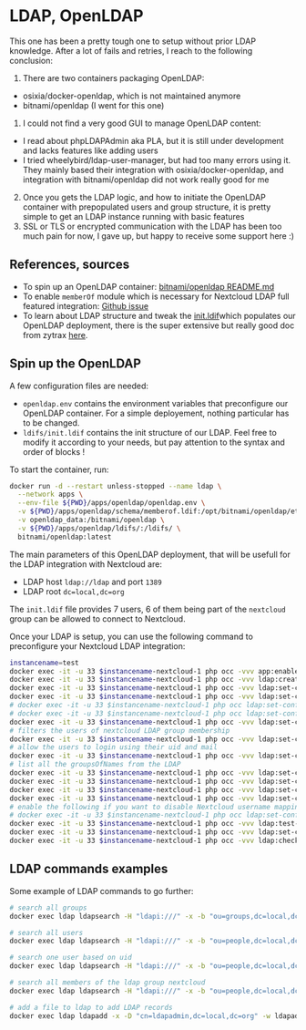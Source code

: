 # LDAP, OpenLDAP

This one has been a pretty tough one to setup without prior LDAP knowledge.
After a lot of fails and retries, I reach to the following conclusion:
1. There are two containers packaging OpenLDAP:
  - osixia/docker-openldap, which is not maintained anymore
  - bitnami/openldap (I went for this one)
1. I could not find a very good GUI to manage OpenLDAP content:
  - I read about phpLDAPAdmin aka PLA, but it is still under development and lacks features like adding users
  - I tried wheelybird/ldap-user-manager, but had too many errors using it. They mainly based their integration with osixia/docker-openldap, and integration with bitnami/openldap did not work really good for me
2. Once you gets the LDAP logic, and how to initiate the OpenLDAP container with prepopulated users and group structure, it is pretty simple to get an LDAP instance running with basic features
3. SSL or TLS or encrypted communication with the LDAP has been too much pain for now, I gave up, but happy to receive some support here :)

## References, sources

- To spin up an OpenLDAP container: [bitnami/openldap README.md](https://github.com/bitnami/containers/blob/6aef6d10866d3677da0a006be5f323307030781b/bitnami/openldap/README.md)
- To enable `memberOf` module which is necessary for Nextcloud LDAP full featured integration: [Github issue](https://github.com/bitnami/containers/issues/982#issuecomment-1220354408)
- To learn about LDAP structure and tweak the [init.ldif](./ldifs/init.ldif)which populates our OpenLDAP deployment, there is the super extensive but really good doc from zytrax [here](https://www.zytrax.com/books/ldap/ch5/step2.html).

## Spin up the OpenLDAP

A few configuration files are needed:
- `openldap.env` contains the environment variables that preconfigure our OpenLDAP container. For a simple deployement, nothing particular has to be changed.
- `ldifs/init.ldif` contains the init structure of our LDAP. Feel free to modify it according to your needs, but pay attention to the syntax and order of blocks !

To start the container, run:
```sh
docker run -d --restart unless-stopped --name ldap \
  --network apps \
  --env-file ${PWD}/apps/openldap/openldap.env \
  -v ${PWD}/apps/openldap/schema/memberof.ldif:/opt/bitnami/openldap/etc/schema/memberof.ldif \
  -v openldap_data:/bitnami/openldap \
  -v ${PWD}/apps/openldap/ldifs/:/ldifs/ \
  bitnami/openldap:latest
```

The main parameters of this OpenLDAP deployment, that will be usefull for the LDAP integration with Nextcloud are:
- LDAP host `ldap://ldap` and port `1389`
- LDAP root `dc=local,dc=org`

The `init.ldif` file provides 7 users, 6 of them being part of the `nextcloud` group can be allowed to connect to Nextcloud.

Once your LDAP is setup, you can use the following command to preconfigure your Nextcloud LDAP integration:

```sh
instancename=test
docker exec -it -u 33 $instancename-nextcloud-1 php occ -vvv app:enable user_ldap
docker exec -it -u 33 $instancename-nextcloud-1 php occ -vvv ldap:create-empty-config
docker exec -it -u 33 $instancename-nextcloud-1 php occ -vvv ldap:set-config s01 ldap_host 'ldap://ldap'
docker exec -it -u 33 $instancename-nextcloud-1 php occ -vvv ldap:set-config s01 ldap_port '1389'
# docker exec -it -u 33 $instancename-nextcloud-1 php occ ldap:set-config s01 ldap_dn 'cn=ldapconector,ou=users,dc=nextcloud,dc=com'
# docker exec -it -u 33 $instancename-nextcloud-1 php occ ldap:set-config s01 ldap_agent_password 'ldapconector'
docker exec -it -u 33 $instancename-nextcloud-1 php occ -vvv ldap:set-config s01 ldap_base 'dc=local,dc=org'
# filters the users of nextcloud LDAP group membership
docker exec -it -u 33 $instancename-nextcloud-1 php occ -vvv ldap:set-config s01 ldapUserFilter '(&(|(objectclass=inetOrgPerson))(|(memberof=cn=nextcloud,ou=groups,dc=local,dc=org)))'
# allow the users to login using their uid and mail
docker exec -it -u 33 $instancename-nextcloud-1 php occ -vvv ldap:set-config s01 ldapLoginFilter '(&(&(|(objectclass=inetOrgPerson))(|(memberof=cn=nextcloud,ou=groups,dc=local,dc=org)))(|(uid=%uid)(|(mailPrimaryAddress=%uid)(mail=%uid))(|(uid=%uid))))'
# list all the groupsOfNames from the LDAP
docker exec -it -u 33 $instancename-nextcloud-1 php occ -vvv ldap:set-config s01 ldapGroupFilter '(&(|(objectclass=groupOfNames)))'
docker exec -it -u 33 $instancename-nextcloud-1 php occ -vvv ldap:set-config s01 ldapGroupDisplayName 'cn'
docker exec -it -u 33 $instancename-nextcloud-1 php occ -vvv ldap:set-config s01 ldapUserDisplayName 'uid'
docker exec -it -u 33 $instancename-nextcloud-1 php occ -vvv ldap:set-config s01 ldapEmailAttribute 'mail'
# enable the following if you want to disable Nextcloud username mapping on LDAP uuid which is a non-sense character string. However, if you happen to disconnect and reconnect your ldap, that might mess with usernames :)
# docker exec -it -u 33 $instancename-nextcloud-1 php occ ldap:set-config s01 ldapExpertUsernameAttr 'uid'
docker exec -it -u 33 $instancename-nextcloud-1 php occ -vvv ldap:test-config s01
docker exec -it -u 33 $instancename-nextcloud-1 php occ -vvv ldap:set-config s01 ldapConfigurationActive '1'
docker exec -it -u 33 $instancename-nextcloud-1 php occ -vvv ldap:check-group --update nextcloud
```


## LDAP commands examples

Some example of LDAP commands to go further:

```sh
# search all groups
docker exec ldap ldapsearch -H "ldapi:///" -x -b "ou=groups,dc=local,dc=org"

# search all users
docker exec ldap ldapsearch -H "ldapi:///" -x -b "ou=people,dc=local,dc=org"

# search one user based on uid
docker exec ldap ldapsearch -H "ldapi:///" -x -b "ou=people,dc=local,dc=org" "(uid=alice)"

# search all members of the ldap group nextcloud
docker exec ldap ldapsearch -H "ldapi:///" -x -b "ou=people,dc=local,dc=org" "(memberof=cn=nextcloud,ou=groups,dc=local,dc=org)"

# add a file to ldap to add LDAP records
docker exec ldap ldapadd -x -D "cn=ldapadmin,dc=local,dc=org" -w ldapadmin -H "ldapi:///" -f /ldifs/massive.ldif
```

